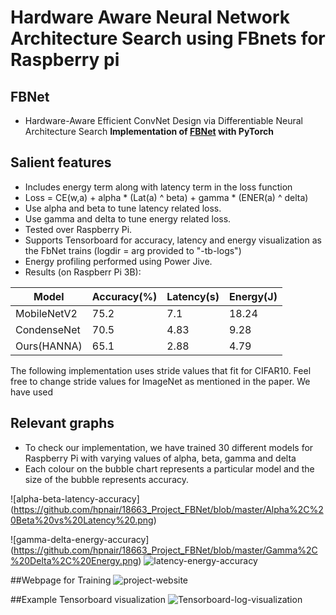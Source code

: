 # Hardware Aware Neural Network Architecture Search using FBnets for Raspberry pi

## FBNet 
- Hardware-Aware Efficient ConvNet Design via Differentiable Neural Architecture Search
**Implementation of [FBNet](https://arxiv.org/pdf/1812.03443.pdf) with PyTorch**

## Salient features
- Includes energy term along with latency term in the loss function 
- Loss = CE(w,a) + alpha * (Lat(a) ^ beta) + gamma * (ENER(a) ^ delta)
- Use alpha and beta to tune latency related loss.
- Use gamma and delta to tune energy related loss.
- Tested over Raspberry Pi.
- Supports Tensorboard for accuracy, latency and energy visualization as the FbNet trains (logdir = arg provided to "-tb-logs")
- Energy profiling performed using Power Jive.
- Results (on Raspberr Pi 3B):


| Model  | Accuracy(%) | Latency(s) | Energy(J) |
| -----------  | ------| ---------| ---------|
| MobileNetV2  | 75.2  | 7.1 | 18.24 |
| CondenseNet  | 70.5  | 4.83 | 9.28 |
| Ours(HANNA)  | 65.1 | 2.88 | 4.79 |




The following implementation uses stride values that fit for CIFAR10. Feel free to change stride values for ImageNet as mentioned in the paper. We have used 

## Relevant graphs
- To check our implementation, we have trained 30 different models for Raspberry Pi with varying values of alpha, beta, gamma and delta
- Each colour on the bubble chart represents a particular model and the size of the bubble represents accuracy.

![alpha-beta-latency-accuracy]
(https://github.com/hpnair/18663_Project_FBNet/blob/master/Alpha%2C%20Beta%20vs%20Latency%20.png)

![gamma-delta-energy-accuracy]
(https://github.com/hpnair/18663_Project_FBNet/blob/master/Gamma%2C%20Delta%2C%20Energy.png)
![latency-energy-accuracy](https://github.com/hpnair/18663_Project_FBNet/blob/master/Latency%2C%20Energy%20vs%20Accuracy%20(Model%2029).png)

##Webpage for Training
![project-website](https://github.com/hpnair/18663_Project_FBNet/blob/master/project_hanna_website.png)

##Example Tensorboard visualization
![Tensorboard-log-visualization](https://github.com/hpnair/18663_Project_FBNet/blob/master/tensorboard_output_1.png)

